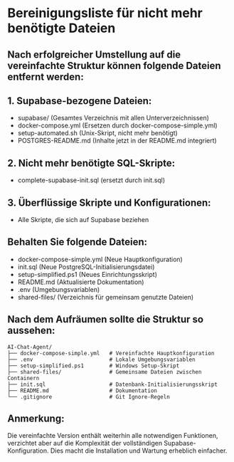# Bereinigungsliste für nicht mehr benötigte Dateien

## Nach erfolgreicher Umstellung auf die vereinfachte Struktur können folgende Dateien entfernt werden:

## 1. Supabase-bezogene Dateien:
- supabase/ (Gesamtes Verzeichnis mit allen Unterverzeichnissen)
- docker-compose.yml (Ersetzen durch docker-compose-simple.yml)
- setup-automated.sh (Unix-Skript, nicht mehr benötigt)
- POSTGRES-README.md (Inhalte jetzt in der README.md integriert)

## 2. Nicht mehr benötigte SQL-Skripte:
- complete-supabase-init.sql (ersetzt durch init.sql)

## 3. Überflüssige Skripte und Konfigurationen:
- Alle Skripte, die sich auf Supabase beziehen

## Behalten Sie folgende Dateien:
- docker-compose-simple.yml (Neue Hauptkonfiguration)
- init.sql (Neue PostgreSQL-Initialisierungsdatei)
- setup-simplified.ps1 (Neues Einrichtungsskript)
- README.md (Aktualisierte Dokumentation)
- .env (Umgebungsvariablen)
- shared-files/ (Verzeichnis für gemeinsam genutzte Dateien)

## Nach dem Aufräumen sollte die Struktur so aussehen:
```
AI-Chat-Agent/
├── docker-compose-simple.yml   # Vereinfachte Hauptkonfiguration
├── .env                        # Lokale Umgebungsvariablen
├── setup-simplified.ps1        # Windows Setup-Skript
├── shared-files/               # Gemeinsame Dateien zwischen Containern
├── init.sql                    # Datenbank-Initialisierungsskript
├── README.md                   # Dokumentation
└── .gitignore                  # Git Ignore-Regeln
```

## Anmerkung:
Die vereinfachte Version enthält weiterhin alle notwendigen Funktionen, verzichtet aber auf die Komplexität der vollständigen Supabase-Konfiguration. Dies macht die Installation und Wartung erheblich einfacher.
